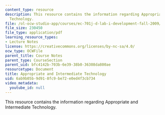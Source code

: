 ```yaml
---
content_type: resource
description: This resource contains the information regarding Appropriate and Intermediate
  Technology.
file: /ol-ocw-studio-app/courses/ec-701j-d-lab-i-development-fall-2009/6ab9b05b9d918fc9be72e0ed4f3cb734_MITEC_701JF09_lec04_notes.pdf
file_size: 230450
file_type: application/pdf
learning_resource_types:
- Lecture Notes
license: https://creativecommons.org/licenses/by-nc-sa/4.0/
ocw_type: OCWFile
parent_title: Course Notes
parent_type: CourseSection
parent_uid: bfc4142b-703b-6e39-38b0-36308da800ae
resourcetype: Document
title: Appropriate and Intermediate Technology
uid: 6ab9b05b-9d91-8fc9-be72-e0ed4f3cb734
video_metadata:
  youtube_id: null
---
```

This resource contains the information regarding Appropriate and Intermediate Technology.